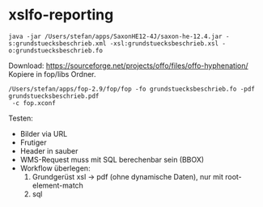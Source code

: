 # xslfo-reporting

```
java -jar /Users/stefan/apps/SaxonHE12-4J/saxon-he-12.4.jar -s:grundstuecksbeschrieb.xml -xsl:grundstuecksbeschrieb.xsl -o:grundstuecksbeschrieb.fo
```

Download: https://sourceforge.net/projects/offo/files/offo-hyphenation/ 
Kopiere in fop/libs Ordner.

```
/Users/stefan/apps/fop-2.9/fop/fop -fo grundstuecksbeschrieb.fo -pdf grundstuecksbeschrieb.pdf
 -c fop.xconf
```


Testen:

- Bilder via URL
- Frutiger
- Header in sauber
- WMS-Request muss mit SQL berechenbar sein (BBOX)
- Workflow überlegen:
  1. Grundgerüst xsl -> pdf (ohne dynamische Daten), nur mit root-element-match
  2. sql